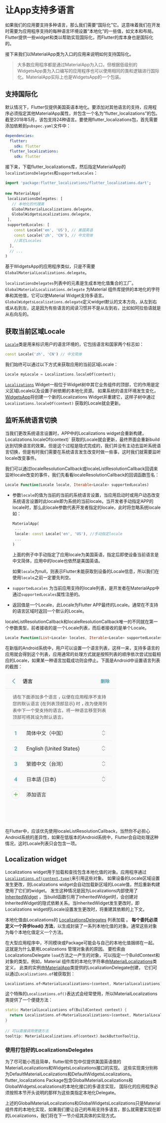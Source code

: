 # 让App支持多语言

如果我们的应用要支持多种语言，那么我们需要“国际化”它。这意味着我们在开发时需要为应用程序支持的每种语言环境设置“本地化”的一些值，如文本和布局。Flutter提供一些widget和类以帮助实现国际化，而Flutter的库本身也是国际化的。

接下来我们以MaterialApp类为入口的应用来说明如何支持国际化。

> 大多数应用程序都是通过MaterialApp为入口，但根据低级别的WidgetsApp类为入口编写的应用程序也可以使用相同的类和逻辑进行国际化。MaterialApp实际上也是WidgetsApp的一个包装。

## 支持国际化

默认情况下，Flutter仅提供美国英语本地化。要添加对其他语言的支持，应用程序必须指定其他MaterialApp属性，并包含一个名为“flutter_localizations”的包。 截至2018年5月，该包支持24种语言。要使用flutter_localizations包，首先需要添加依赖到`pubspec.yaml`文件中：

```yaml
dependencies:
  flutter:
    sdk: flutter
  flutter_localizations:
    sdk: flutter
```

接下来，下载flutter_localizations库，然后指定MaterialApp的`localizationsDelegates`和`supportedLocales`：

```dart
import 'package:flutter_localizations/flutter_localizations.dart';

new MaterialApp(
 localizationsDelegates: [
   // 本地化的代理类
   GlobalMaterialLocalizations.delegate,
   GlobalWidgetsLocalizations.delegate,
 ],
 supportedLocales: [
    const Locale('en', 'US'), // 美国英语
    const Locale('zh', 'CN'), // 中文简体
    //其它Locales
  ],
  // ...
)
```

基于WidgetsApp的应用程序类似，只是不需要`GlobalMaterialLocalizations.delegate`。

`localizationsDelegates`列表中的元素是生成本地化值集合的工厂。`GlobalMaterialLocalizations.delegate` 为Material 组件库提供的本地化的字符串和其他值，它可以使Material Widget支持多语言。 `GlobalWidgetsLocalizations.delegate`定义widget默认的文本方向，从左到右或从右到左，这是因为有些语言的阅读习惯并不是从左到右，比如如阿拉伯语就是从右向左的。

## 获取当前区域Locale

[`Locale`](https://docs.flutter.io/flutter/dart-ui/Locale-class.html)类是用来标识用户的语言环境的，它包括语言和国家两个标志如：

```dart
const Locale('zh', 'CN') // 中文简体
```

我们始终可以通过以下方式来获取应用的当前区域Locale：

```dart
Locale myLocale = Localizations.localeOf(context);
```

[`Localizations`](https://docs.flutter.io/flutter/widgets/Localizations-class.html) Widget一般位于Widget树中其它业务组件的顶部，它的作用是定义区域Locale以及设置子树依赖的本地化资源。 如果系统的语言环境发生变化，[WidgetsApp](https://docs.flutter.io/flutter/widgets/WidgetsApp-class.html)将创建一个新的Localizations Widget并重建它，这样子树中通过`Localizations.localeOf(context)` 获取的Locale就会更新。

## 监听系统语言切换

当我们更改系统语言设置时，APP中的Localizations widget会重新构建，Localizations.localeOf(context)` 获取的Locale就会更新，最终界面会重新build达到切换语言的效果。但是这个过程是隐式完成的，我们并没有主动去监听系统语言切换，但是有时我们需要在系统语言发生改变时做一些事，这时我们就需要监听locale改变事件。

我们可以通过localeResolutionCallback或localeListResolutionCallback回调来监听locale改变的事件，我们先看看localeResolutionCallback的回调函数签名：

```dart
Locale Function(Locale locale, Iterable<Locale> supportedLocales)
```

- 参数`locale`的值为当前的当前的系统语言设置，当应用启动时或用户动态改变系统语言设置时此locale即为系统的当前locale。当开发者手动指定APP的locale时，那么此locale参数代表开发者指定的locale，此时将忽略系统locale如：

  ```dart
  MaterialApp(
   ...
   locale: const Locale('en', 'US'), //手动指定locale
   ...
  )
  ```

  上面的例子中手动指定了应用locale为美国英语，指定后即使设备当前语言是中文简体，应用中的locale也依然是美国英语。

  如果`locale`为null，则表示Flutter未能获取到设备的Locale信息，所以我们在使用`locale`之前一定要先判空。

- `supportedLocales` 为当前应用支持的locale列表，是开发者在MaterialApp中通过`supportedLocales`属性注册的。

- 返回值是一个Locale，此Locale为Flutter APP最终的Locale。通常在不支持的语言区域时返回一个默认的Locale。

localeListResolutionCallback和localeResolutionCallback唯一的不同就在第一个参数类型，前者接收的是一个Locale列表，而后者接收的是单个Locale。

```dart
Locale Function(List<Locale> locales, Iterable<Locale> supportedLocales)
```

在新版的Android系统中，用户可以设置一个语言列表，这样一来，支持多语言的应用就会得到这个列表，应用通常的处理方式就是按照列表的顺序依次尝试加载相应的Locale，如果某一种语言加载成功则会停止。下面是Android中设置语言列表的截图：

![设置语言列表](../imgs/android-languages.jpeg)

在Flutter中，应该优先使用localeListResolutionCallback，当然你不必担心Android系统的差异性，如果在低版本的Android系统中，Flutter会自动处理这种情况，这时Locale列表只会包含一项。



## Localization widget

Localizations widget用于加载和查找包含本地化值的对象。应用程序通过[`Localizations.of(context,type)`](https://docs.flutter.io/flutter/widgets/Localizations/of.html)来引用这些对象。 如果设备的Locale区域设置发生更改，则Localizations widget会自动加载新区域的Locale值，然后重新构建使用了它们的widget。 发生这种情况是因为Localizations内部使用了[InheritedWidget](https://book.flutterchina.club/chapter7/inherited_widget.html) ，当build函数引用了InheritedWidget时，会创建对InheritedWidget的隐式依赖关系。当InheritedWidget发生更改时，即Localizations widget的Locale设置发生更改时，将重建其依赖的上下文。

本地化值由Localizations的 [LocalizationsDelegates](https://docs.flutter.io/flutter/widgets/LocalizationsDelegate-class.html) 列表加载 。 **每个委托必须定义一个异步load() 方法**，以生成封装了一系列本地化值的对象。通常这些对象为每个本地化值定义一个方法。

在大型应用程序中，不同模块或Package可能会与自己的本地化值捆绑在一起。 这就是为什么要用Localizations 管理对象表的原因。 要检索由LocalizationsDelegate `load`方法之一产生的对象，可以指定一个BuildContext和对象的类型。例如，Material 组件库的本地化字符串由[MaterialLocalizations](https://docs.flutter.io/flutter/material/MaterialLocalizations-class.html)类定义， 此类的实例由[MaterialApp](https://docs.flutter.io/flutter/material/MaterialApp-class.html)类提供的LocalizationDelegate创建， 它们可以通过`Localizations.of`被获取到：

```dart
Localizations.of<MaterialLocalizations>(context, MaterialLocalizations);
```

这个特殊的`Localizations.of()`表达式会经常使用，所以MaterialLocalizations类提供了一个便捷方法：

```dart
static MaterialLocalizations of(BuildContext context) {
  return Localizations.of<MaterialLocalizations>(context, MaterialLocalizations);
}

// 可以直接调用便捷方法
tooltip: MaterialLocalizations.of(context).backButtonTooltip,
```

### 使用打包好的LocalizationsDelegates

为了尽可能小而且简单，flutter软件包中仅提供美国英语值的MaterialLocalizations和WidgetsLocalizations接口的实现。 这些实现类分别称为DefaultMaterialLocalizations和DefaultWidgetsLocalizations。flutter_localizations Package包含GlobalMaterialLocalizations和GlobalWidgetsLocalizations的本地化接口的多语言实现， 国际化的应用程序必须按照本节开头说明的那样为这些类指定本地化Delegate。

上述的GlobalMaterialLocalizations和GlobalWidgetsLocalizations只是Material组件库的本地化实现，如果我们要让自己的布局支持多语言，那么就需要实现在即的Localizations，我们将在下一节介绍其具体的实现方式。



